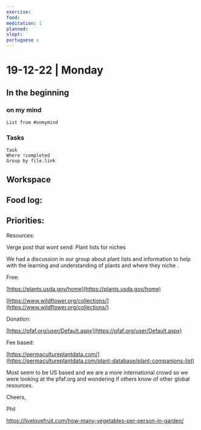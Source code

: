 ```yaml
---
exercise: 
food:
meditation: 1
planned:
slept:
portuguese :
---
```


# 19-12-22 | Monday

## In the beginning

### on my mind
```dataview
List from #onmymind
```
### Tasks
```dataview
Task
Where !completed
Group by file.link
```


## Workspace


Food log:
- 

Priorities:
- 

Resources:

Verge post that wont send:
Plant lists for niches

We had a discussion in our group about plant lists and information to help with the learning and understanding of plants and where they niche .

Free:

[https://plants.usda.gov/home](https://plants.usda.gov/home)

[https://www.wildflower.org/collections/](https://www.wildflower.org/collections/)

Donation:

[https://pfaf.org/user/Default.aspx](https://pfaf.org/user/Default.aspx)

Fee based:

[https://permacultureplantdata.com/](https://permacultureplantdata.com/plant-database/plant-companions-list)

Most seem to be US based and we are a more international crowd so we were looking at the pfaf.org and wondering if others know of other global resources.

Cheers,

Phil



https://livelovefruit.com/how-many-vegetables-per-person-in-garden/
